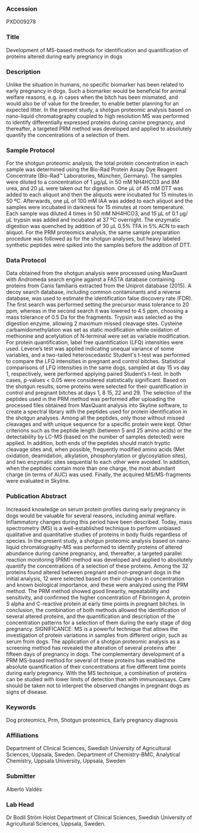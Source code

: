 ### Accession
PXD009278

### Title
Development of MS-based methods for identification and quantification of proteins altered during early pregnancy in dogs

### Description
Unlike the situation in humans, no specific biomarker has been related to early pregnancy in dogs. Such a biomarker would be beneficial for animal welfare reasons, e.g. in cases when the bitch has been mismated, and would also be of value for the breeder, to enable better planning for an expected litter. In the present study, a shotgun proteomic analysis based on nano-liquid chromatography coupled to high resolution MS was performed to identify differentially expressed proteins during canine pregnancy, and thereafter, a targeted PRM method was developed and applied to absolutely quantify the concentrations of a selection of them.

### Sample Protocol
For the shotgun proteomic analysis, the total protein concentration in each sample was determined using the Bio-Rad Protein Assay Dye Reagent Concentrate (Bio-Rad™ Laboratories, München, Germany). The samples were diluted to a concentration of 1 µg/µL in 50 mM NH4HCO3 and 8M urea, and 20 µL were taken out for digestion. One µL of 45 mM DTT was added to each aliquot and then the aliquots were incubated for 15 minutes in 50 ºC. Afterwards, one µL of 100 mM IAA was added to each aliquot and the samples were incubated in darkness for 15 minutes at room temperature. Each sample was diluted 4 times in 50 mM NH4HCO3, and 15 µL of 0.1 µg/µL trypsin was added and incubated at 37 ºC overnight. The enzymatic digestion was quenched by addition of 30 µL 0.5% TFA in 5% ACN to each aliquot. For the PRM proteomics analysis, the same sample preparation procedure was followed as for the shotgun analyses, but heavy labeled synthetic peptides were spiked into the samples before the addition of DTT.

### Data Protocol
Data obtained from the shotgun analysis were processed using MaxQuant with Andromeda search engine against a FASTA database containing proteins from Canis familiaris extracted from the Uniprot database (2015). A decoy search database, including common contaminants and a reverse database, was used to estimate the identification false discovery rate (FDR). The first search was performed setting the precursor mass tolerance to 20 ppm, whereas in the second search it was lowered to 4.5 ppm, choosing a mass tolerance of 0.5 Da for the fragments. Trypsin was selected as the digestion enzyme, allowing 2 maximum missed cleavage sites. Cysteine carbamidomethylation was set as static modification while oxidation of methionine and acetylation of N-terminal were set as variable modification. For protein quantification, label free quantification (LFQ) intensities were used. Levene’s test was applied indicating unequal variance of some variables, and a two-tailed heteroscedastic Student's t-test was performed to compare the LFQ intensities in pregnant and control bitches. Statistical comparisons of LFQ intensities in the same dogs, sampled at day 15 vs day 1, respectively, were performed applying paired Student’s t-test. In both cases, p-values < 0.05 were considered statistically significant. Based on the shotgun results, some proteins were selected for their quantification in control and pregnant bitches at days 1, 8 15, 22 and 29. The selection of the peptides used in the PRM method was performed after uploading the processed files obtained from MaxQuant analysis into Skyline software, to create a spectral library with the peptides used for protein identification in the shotgun analyses. Among all the peptides, only those without missed cleavages and with unique sequence for a specific protein were kept. Other criterions such as the peptide length (between 5 and 25 amino acids) or the detectability by LC-MS (based on the number of samples detected) were applied. In addition, both ends of the peptides should match tryptic cleavage sites and, when possible, frequently modified amino acids (Met oxidation, deamidation, alkylation, phosphorylation or glycosylation sites), and two enzymatic sites sequential to each other were avoided. In addition, when the peptides contain more than one charge, the most abundant charge (in terms of AUC) was used. Finally, the acquired MS/MS-fragments were evaluated in Skyline.

### Publication Abstract
Increased knowledge on serum protein profiles during early pregnancy in dogs would be valuable for several reasons, including animal welfare. Inflammatory changes during this period have been described. Today, mass spectrometry (MS) is a well-established technique to perform unbiased qualitative and quantitative studies of proteins in body fluids regardless of species. In the present study, a shotgun proteomic analysis based on nano-liquid chromatography-MS was performed to identify proteins of altered abundance during canine pregnancy, and, thereafter, a targeted parallel reaction monitoring (PRM)-method was developed and applied to absolutely quantify the concentrations of a selection of these proteins. Among the 32 proteins found altered between pregnant and non-pregnant dogs in the initial analysis, 12 were selected based on their changes in concentration and known biological importance, and these were analyzed using the PRM method. The PRM method showed good linearity, repeatability and sensitivity, and confirmed the higher concentration of Fibrinogen A, protein S alpha and C-reactive protein at early time points in pregnant bitches. In conclusion, the combination of both methods allowed the identification of several altered proteins, and the quantification and description of the concentration patterns for a selection of them during the early stage of dog pregnancy. SIGNIFICANCE: MS is a powerful technique that allows the investigation of protein variations in samples from different origin, such as serum from dogs. The application of a shotgun proteomic analysis as a screening method has revealed the alteration of several proteins after fifteen days of pregnancy in dogs. The complementary development of a PRM MS-based method for several of these proteins has enabled the absolute quantification of their concentrations at five different time points during early pregnancy. With the MS technique, a combination of proteins can be studied with lower limits of detection than with immunoassays. Care should be taken not to interpret the observed changes in pregnant dogs as signs of disease.

### Keywords
Dog proteomics, Prm, Shotgun proteomics, Early pregnancy diagnosis

### Affiliations
Department of Clinical Sciences, Swedish University of Agricultural Sciences, Uppsala, Sweden.
Department of Chemistry-BMC, Analytical Chemistry, Uppsala University, Uppsala, Sweden

### Submitter
Alberto Valdés

### Lab Head
Dr Bodil Ström Holst
Department of Clinical Sciences, Swedish University of Agricultural Sciences, Uppsala, Sweden.


